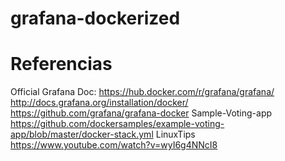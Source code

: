 # grafana-dockerized

# Referencias
Official Grafana Doc:
https://hub.docker.com/r/grafana/grafana/
http://docs.grafana.org/installation/docker/
https://github.com/grafana/grafana-docker
Sample-Voting-app
https://github.com/dockersamples/example-voting-app/blob/master/docker-stack.yml
LinuxTips
https://www.youtube.com/watch?v=wyI6g4NNcI8